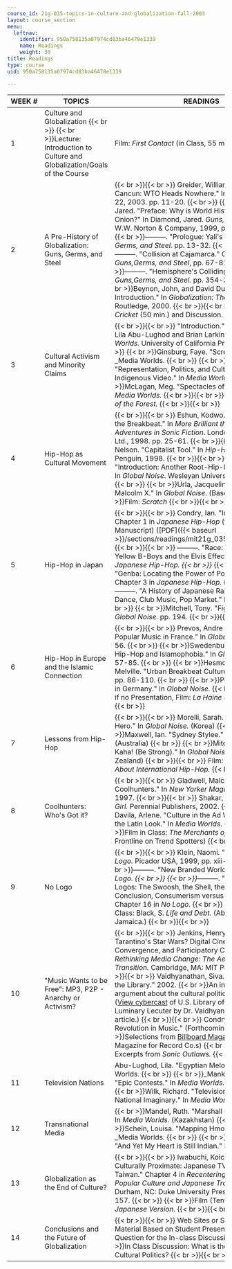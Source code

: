 ```yaml
---
course_id: 21g-035-topics-in-culture-and-globalization-fall-2003
layout: course_section
menu:
  leftnav:
    identifier: 950a758135a07974cd83ba46478e1339
    name: Readings
    weight: 30
title: Readings
type: course
uid: 950a758135a07974cd83ba46478e1339

---
```


| WEEK # | TOPICS | READINGS |
| --- | --- | --- |
| 1 | Culture and Globalization  {{< br >}}  {{< br >}}Lecture: Introduction to Culture and Globalization/Goals of the Course | Film: _First Contact_ (in Class, 55 min.) and Discussion. |
| 2 | A Pre-History of Globalization: Guns, Germs, and Steel |  {{< br >}}{{< br >}} Greider, William. "The Real Cancun: WTO Heads Nowhere." In _The Nation_. Sept. 22, 2003. pp. 11-20.  {{< br >}}  {{< br >}}Diamond, Jared. "Preface: Why is World History Like an Onion?" In Diamond, Jared. _Guns, Germs, and Steel._ W.W. Norton & Company, 1999, pp. 9-11.  {{< br >}}  {{< br >}}———. "Prologue: Yali's Question." In _Guns, Germs, and Steel._ pp. 13-32.  {{< br >}}  {{< br >}}———. "Collision at Cajamarca." Chapter 3 in _Guns,Germs, and Steel_, pp. 67-81.  {{< br >}}  {{< br >}}———. "Hemisphere's Colliding." Chapter 18 in _Guns,Germs, and Steel._ pp. 354-375.  {{< br >}}  {{< br >}}Beynon, John, and David Dunkerley. "General Introduction." In _Globalization: The Reader._ NY: Routledge, 2000. {{< br >}}{{< br >}} Film: _Trobriand Cricket_ (50 min.) and Discussion. {{< br >}}{{< br >}}  |
| 3 | Cultural Activism and Minority Claims |  {{< br >}}{{< br >}} "Introduction." In Ginsburg, Faye, Lila Abu-Lughod and Brian Larkin, Editors. _Media Worlds._ University of California Press, 2002.  {{< br >}}  {{< br >}}Ginsburg, Faye. "Screen Memories." In _Media Worlds.  {{< br >}}  {{< br >}}_Turner, Terrence. "Representation, Politics, and Cultural Imagination in Indigenous Video." In _Media Worlds.  {{< br >}}_  {{< br >}}McLagan, Meg. "Spectacles of Difference." In _Media Worlds._ {{< br >}}{{< br >}} Film: _Kayapo: Out of the Forest._ {{< br >}}{{< br >}}  |
| 4 | Hip-Hop as Cultural Movement |  {{< br >}}{{< br >}} Eshun, Kodwo. "Sampladelia of the Breakbeat." In _More Brilliant than the Sun_: _Adventures in Sonic Fiction_. London: Quartet Books Ltd., 1998. pp. 25-61. {{< br >}}{{< br >}} George, Nelson. "Capitalist Tool." In _Hip-Hop America._ NY: Penguin, 1998. {{< br >}}{{< br >}} Mitchell, Tony. "Introduction: Another Root-Hip-Hop Outside USA." In _Global Noise_. Wesleyan University Press, 2002.  {{< br >}}  {{< br >}}Urla, Jacqueline. "We Are All Malcolm X." In _Global Noise_. (Basque in Spain)  {{< br >}}Film: _Scratch_ {{< br >}}{{< br >}}  |
| 5 | Hip-Hop in Japan |  {{< br >}}{{< br >}} Condry, Ian. "Introduction." Chapter 1 in _Japanese Hip-Hop_ (forthcoming) (Book Manuscript) ([PDF]({{< baseurl >}}/sections/readings/mit21g_035f03_condry_jhh2)) {{< br >}}{{< br >}} ———. "Race: Black Culture, Yellow B-Boys and the Elvis Effect." Chapter 2 in _Japanese Hip-Hop.  {{< br >}}_  {{< br >}}———. "Genba: Locating the Power of Popular Music ." Chapter 3 in _Japanese Hip-Hop._ {{< br >}}{{< br >}} ———. "A History of Japanese Rap Music: Street Dance, Club Music, Pop Market." In _Global Noise_.  {{< br >}}  {{< br >}}Mitchell, Tony. "Fightin' the Faida" In _Global Noise._ pp. 194. {{< br >}}{{< br >}}  |
| 6 | Hip-Hop in Europe and the Islamic Connection |  {{< br >}}{{< br >}} Prevos, Andre J. M. "Postcolonial Popular Music in France." In _Global Noise._ pp. 39 - 56.  {{< br >}}  {{< br >}}Swedenburg, Ted. "Islamic Hip-Hop and Islamophobia." In _Global Noise._ pp. 57-85.  {{< br >}}  {{< br >}}Hesmondalgh and Melville. "Urban Breakbeat Culture." In _Global Noise._ pp. 86-110.  {{< br >}}  {{< br >}}Pennay, Mark. "Rap in Germany." In _Global Noise._ {{< br >}}{{< br >}} Or, if no Presentation, Film: _La Haine (Hate)._ {{< br >}}{{< br >}}  |
| 7 | Lessons from Hip-Hop |  {{< br >}}{{< br >}} Morelli, Sarah. "Who is Dancing Hero." In _Global Noise._ (Korea)  {{< br >}}  {{< br >}}Maxwell, Ian. "Sydney Stylee." In _Global Noise._ (Australia)  {{< br >}}  {{< br >}}Mitchell, Tony. "Kia Kaha! (Be Strong)." In _Global Noise._ (Aotearoa-New Zealand) {{< br >}}{{< br >}} Film: _Documentary About International Hip-Hop._ {{< br >}}{{< br >}}  |
| 8 | Coolhunters: Who's Got it? |  {{< br >}}{{< br >}} Gladwell, Malcolm. "The Coolhunters." In _New Yorker Magazine_. March 17, 1997. {{< br >}}{{< br >}} Shakar, Alex. _The Savage Girl._ Perennial Publishers, 2002. {{< br >}}{{< br >}} Davila, Arlene. "Culture in the Ad World: Producing the Latin Look." In _Media Worlds_.  {{< br >}}  {{< br >}}Film in Class: _The Merchants of Cool._ (PBS Frontline on Trend Spotters) {{< br >}}{{< br >}}  |
| 9 | No Logo |  {{< br >}}{{< br >}} Klein, Naomi. "Introduction." In _No Logo._ Picador USA, 1999, pp. xiii-xxi.  {{< br >}}  {{< br >}}———. "New Branded World." Chapter 1 in _No Logo.  {{< br >}}  {{< br >}}_———. "A Tale of Three Logos: The Swoosh, the Shell, the Arches Conclusion, Consumerism versus Citizenship." Chapter 16 in _No Logo_.  {{< br >}}  {{< br >}}Film in Class: Black, S. _Life and Debt._ (About Sweatshops in Jamaica.) {{< br >}}{{< br >}}  |
| 10 | "Music Wants to be Free": MP3, P2P - Anarchy or Activism? |  {{< br >}}{{< br >}} Jenkins, Henry. "Quentin Tarantino's Star Wars? Digital Cinema, Media Convergence, and Participatory Culture." In _Rethinking Media Change: The Aesthetics of Transition._ Cambridge, MA: MIT Press, 2003. {{< br >}}{{< br >}} Vaidhyanathan, Siva. "The Anarchist in the Library." 2002.  {{< br >}}An introduction to his argument about the cultural politics of P2P networks. ([View cybercast](http://www.loc.gov/rr/program/lectures/vaidhyanathan.html) of U.S. Library of Congress Luminary Lecuter by Dr. Vaidhyanathan on this article.) {{< br >}}{{< br >}} Condry. "The Digital Revolution in Music." (Forthcoming)  {{< br >}}  {{< br >}}Selections from [Billboard Magazine](http://www.billboard.com/) (Trade Magazine for Record Co.s)  {{< br >}}  {{< br >}}Film: Excerpts from _Sonic Outlaws._ {{< br >}}{{< br >}}  |
| 11 | Television Nations | Abu-Lughod, Lila. "Egyptian Melodrama." In _Media Worlds.  {{< br >}}  {{< br >}}_Mankekar, Purnima. "Epic Contests." In _Media Worlds._ (India)  {{< br >}}  {{< br >}}Wilk, Richard. "Television, Time, and National Imaginary." In _Media Worlds._ (Belize) |
| 12 | Transnational Media |   {{< br >}}Mandel, Ruth. "Marshall Plan of the Mind." In _Media Worlds._ (Kazakhstan)  {{< br >}}  {{< br >}}Schein, Louisa. "Mapping Hmong Media..." In _Media Worlds.  {{< br >}}  {{< br >}}_Ganti, Tejaswini. "And Yet My Heart is Still Indian." In _Media Worlds._ |
| 13 | Globalization as the End of Culture? |  {{< br >}}{{< br >}} Iwabuchi, Koichi. "Becoming Culturally Proximate: Japanese TV Dramas in Taiwan." Chapter 4 in _Recentering Globalization: Popular Culture and Japanese Transnationalism._ Durham, NC: Duke University Press, 2002. pp. 121-157.  {{< br >}}  {{< br >}}Film (Tentative): _The Japanese Version_. {{< br >}}{{< br >}}  |
| 14 | Conclusions and the Future of Globalization |  {{< br >}}{{< br >}} Web Sites or Supplementary Material Based on Student Presentations and the Question for the In-class Discussion  {{< br >}}  {{< br >}}In Class Discussion: What is the Future of Global Cultural Politics? {{< br >}}{{< br >}}